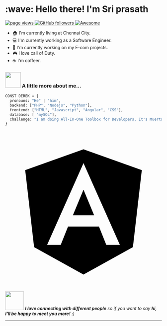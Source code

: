 <h1 align="left" id="macropower-title">:wave: Hello there! I'm Sri prasath</h1>
<p align="left">
  <a href="https://github.com/dereknguyen269">
    <img src="https://komarev.com/ghpvc/?username=dereknguyen269" alt="page views">
  </a>
  <a href="https://github.com/dereknguyen269?tab=followers">
    <img alt="GitHub followers" src="[https://img.shields.io/github/followers/dereknguyen269?color=green&logo=github](https://github.com/sriprasath123)">
  </a>
  <a href="https://github.com/abhisheknaiidu/awesome-github-profile-readme">
    <img alt="Awesome" src="https://awesome.re/mentioned-badge.svg">
  </a>
</p>



- :house: I'm currently living at Chennai City.
- :computer: I'm currently working as a Software Engineer.
- :dart: I'm currently working on my E-com projects.
- :video_game: I love call of Duty.
- :coffee: I'm coffeer.

### <img src="https://media.giphy.com/media/VgCDAzcKvsR6OM0uWg/giphy.gif" width="50"> A little more about me...  

```Python
CONST DEREK = {
  pronouns: "He" | "him",
  backend: ["PHP", "Nodejs", "Python"],
  frontend: ["HTML", "Javascript", "Angular", "CSS"],
  database: [ "mySQL"],
  challenge: "I am doing All-In-One Toolbox for Developers. It's Muerta Toolbox."
}
```


<svg viewBox="0 0 128 128">
    <g id="surface1">
        <path style="stroke:none;fill-rule:nonzero;fill:rgb(0%,0%,0%);fill-opacity:1;" d="M 55.296875 69.324219 L 72.703125 69.324219 L 64 48.382812 Z M 55.296875 69.324219 M 64 15.359375 L 16.332031 32.359375 L 23.601562 95.386719 L 64 117.761719 L 104.398438 95.386719 L 111.667969 32.359375 Z M 93.746094 93.492188 L 82.636719 93.492188 L 76.644531 78.539062 L 51.355469 78.539062 L 45.363281 93.492188 L 34.253906 93.492188 L 64 26.675781 Z M 93.746094 93.492188 "></path>
    </g>
</svg>




<img src="https://media.giphy.com/media/LnQjpWaON8nhr21vNW/giphy.gif" width="60"> <em><b>I love connecting with different people</b> so if you want to say <b>hi, I'll be happy to meet you more!</b> :)</em>

---
